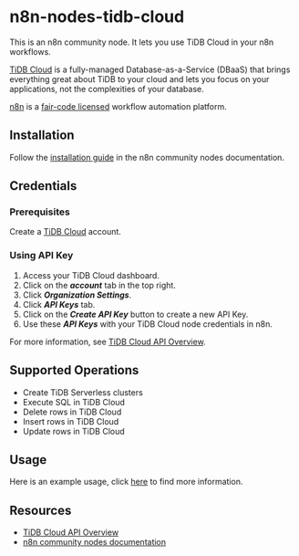 # n8n-nodes-tidb-cloud

This is an n8n community node. It lets you use TiDB Cloud in your n8n workflows.

[TiDB Cloud](https://tidbcloud.com/) is a fully-managed Database-as-a-Service (DBaaS) that brings everything great about TiDB to your cloud and lets you focus on your applications, not the complexities of your database.

[n8n](https://n8n.io/) is a [fair-code licensed](https://docs.n8n.io/reference/license/) workflow automation platform. 

## Installation

Follow the [installation guide](https://docs.n8n.io/integrations/community-nodes/installation/) in the n8n community nodes documentation.

## Credentials

### Prerequisites

Create a [TiDB Cloud](https://tidbcloud.com/) account.

### Using API Key

1. Access your TiDB Cloud dashboard.
2. Click on the ***account*** tab in the top right.
3. Click ***Organization Settings***.
4. Click ***API Keys*** tab.
5. Click on the ***Create API Key*** button to create a new API Key.
6. Use these ***API Keys*** with your TiDB Cloud node credentials in n8n.

For more information,	see [TiDB Cloud API Overview](https://docs.pingcap.com/tidbcloud/api-overview/).

## Supported Operations

- Create TiDB Serverless clusters
- Execute SQL in TiDB Cloud
- Delete rows in TiDB Cloud
- Insert rows in TiDB Cloud
- Update rows in TiDB Cloud

## Usage

Here is an example usage, click [here](./doc/example_usage.md) to find more information.

## Resources

* [TiDB Cloud API Overview](https://docs.pingcap.com/tidbcloud/api-overview/)
* [n8n community nodes documentation](https://docs.n8n.io/integrations/community-nodes/)
